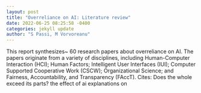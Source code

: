 ```yaml
--- 
layout: post 
title: "Overreliance on AI: Literature review" 
date: 2022-06-25 08:25:58 -0400 
categories: jekyll update 
author: "S Passi, M Vorvoreanu" 
--- 
```

This report synthesizes~ 60 research papers about overreliance on AI. The papers originate from a variety of disciplines, including Human-Computer Interaction (HCI); Human Factors; Intelligent User Interfaces (IUI); Computer Supported Cooperative Work (CSCW); Organizational Science; and Fairness, Accountability, and Transparency (FAccT). Cites: Does the whole exceed its parts? the effect of ai explanations on
